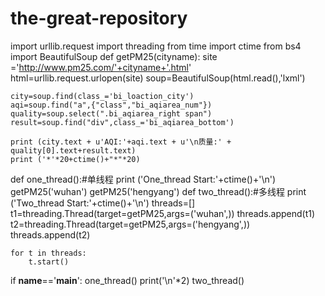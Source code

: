 # the-great-repository
import urllib.request
import threading
from time import ctime
from bs4 import BeautifulSoup
def getPM25(cityname):
    site ='http://www.pm25.com/'+cityname+'.html'
    html=urllib.request.urlopen(site)
    soup=BeautifulSoup(html.read(),'lxml')

    city=soup.find(class_='bi_loaction_city')
    aqi=soup.find("a",{"class","bi_aqiarea_num"})
    quality=soup.select(".bi_aqiarea_right span")
    result=soup.find("div",class_='bi_aqiarea_bottom')
    
    print (city.text + u'AQI:'+aqi.text + u'\n质量:' + quality[0].text+result.text)
    print ('*'*20+ctime()+"*"*20)
def one_thread():#单线程
    print ('One_thread Start:'+ctime()+'\n')
    getPM25('wuhan')
    getPM25('hengyang')
def two_thread():#多线程
    print ('Two_thread Start:'+ctime()+'\n')
    threads=[]
    t1=threading.Thread(target=getPM25,args=('wuhan',))
    threads.append(t1)
    t2=threading.Thread(target=getPM25,args=('hengyang',))
    threads.append(t2)

    for t in threads:
        t.start()
if __name__=='__main__':
    one_thread()
    print('\n'*2)
    two_thread()
    
